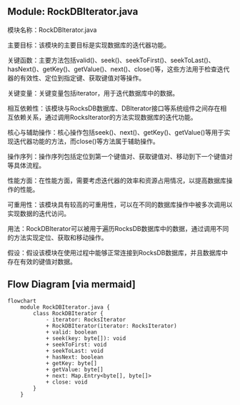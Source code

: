 ## Module: RockDBIterator.java
模块名称：RockDBIterator.java

主要目标：该模块的主要目标是实现数据库的迭代器功能。

关键函数：主要方法包括valid()、seek()、seekToFirst()、seekToLast()、hasNext()、getKey()、getValue()、next()、close()等，这些方法用于检查迭代器的有效性、定位到指定键、获取键值对等操作。

关键变量：关键变量包括iterator，用于迭代数据库中的数据。

相互依赖性：该模块与RocksDB数据库、DBIterator接口等系统组件之间存在相互依赖关系，通过调用RocksIterator的方法实现数据库的迭代功能。

核心与辅助操作：核心操作包括seek()、next()、getKey()、getValue()等用于实现迭代器功能的方法，而close()等方法属于辅助操作。

操作序列：操作序列包括定位到第一个键值对、获取键值对、移动到下一个键值对等具体流程。

性能方面：在性能方面，需要考虑迭代器的效率和资源占用情况，以提高数据库操作的性能。

可重用性：该模块具有较高的可重用性，可以在不同的数据库操作中被多次调用以实现数据的迭代访问。

用法：RockDBIterator可以被用于遍历RocksDB数据库中的数据，通过调用不同的方法实现定位、获取和移动操作。

假设：假设该模块在使用过程中能够正常连接到RocksDB数据库，并且数据库中存在有效的键值对数据。
## Flow Diagram [via mermaid]
```mermaid
flowchart
    module RockDBIterator.java {
        class RockDBIterator {
            - iterator: RocksIterator
            + RockDBIterator(iterator: RocksIterator)
            + valid: boolean
            + seek(key: byte[]): void
            + seekToFirst: void
            + seekToLast: void
            + hasNext: boolean
            + getKey: byte[]
            + getValue: byte[]
            + next: Map.Entry<byte[], byte[]>
            + close: void
        }
    }
```

